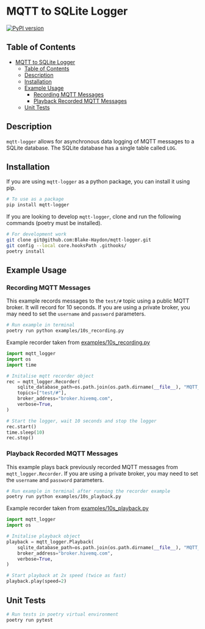 # MQTT to SQLite Logger

[![PyPI version](https://badge.fury.io/py/mqtt-logger.svg)](https://badge.fury.io/py/mqtt-logger)

## Table of Contents
- [MQTT to SQLite Logger](#mqtt-to-sqlite-logger)
  - [Table of Contents](#table-of-contents)
  - [Description](#description)
  - [Installation](#installation)
  - [Example Usage](#example-usage)
    - [Recording MQTT Messages](#recording-mqtt-messages)
    - [Playback Recorded MQTT Messages](#playback-recorded-mqtt-messages)
  - [Unit Tests](#unit-tests)

## Description

`mqtt-logger` allows for asynchronous data logging of MQTT messages to a SQLite database. The SQLite database has 
a single table called `LOG`.

<!-- TODO: Insert example table here -->

## Installation

If you are using `mqtt-logger` as a python package, you can install it using pip.

```bash
# To use as a package
pip install mqtt-logger
```

If you are looking to develop `mqtt-logger`, clone and run the following commands (poetry must be installed). 

```bash
# For development work
git clone git@github.com:Blake-Haydon/mqtt-logger.git
git config --local core.hooksPath .githooks/
poetry install
```

## Example Usage

### Recording MQTT Messages

This example records messages to the `test/#` topic using a public MQTT broker. It will record for 10 seconds. If you 
are using a private broker, you may need to set the `username` and `password` parameters.

```bash
# Run example in terminal
poetry run python examples/10s_recording.py
```

Example recorder taken from [examples/10s_recording.py](examples/10s_recording.py)
```python
import mqtt_logger
import os
import time

# Initalise mqtt recorder object
rec = mqtt_logger.Recorder(
    sqlite_database_path=os.path.join(os.path.dirname(__file__), "MQTT_log.db"),
    topics=["test/#"],
    broker_address="broker.hivemq.com",
    verbose=True,
)

# Start the logger, wait 10 seconds and stop the logger
rec.start()
time.sleep(10)
rec.stop()
```

### Playback Recorded MQTT Messages

This example plays back previously recorded MQTT messages from `mqtt_logger.Recorder`. If you are using a private 
broker, you may need to set the `username` and `password` parameters.

```bash
# Run example in terminal after running the recorder example
poetry run python examples/10s_playback.py
```

Example recorder taken from [examples/10s_playback.py](examples/10s_playback.py)
```python
import mqtt_logger
import os

# Initalise playback object
playback = mqtt_logger.Playback(
    sqlite_database_path=os.path.join(os.path.dirname(__file__), "MQTT_log.db"),
    broker_address="broker.hivemq.com",
    verbose=True,
)

# Start playback at 2x speed (twice as fast)
playback.play(speed=2)
```

## Unit Tests

```bash
# Run tests in poetry virtual environment
poetry run pytest
```
